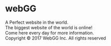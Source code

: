 # webGG

A Perfect website in the world. <br />
The biggest website of the world is online! <br />
Come here every day for more information. <br />
Copyright © 2017 WebGG Inc. All rights reserved
